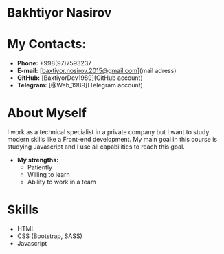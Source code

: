 # **Bakhtiyor Nasirov**
# **My Contacts:**
   * **Phone:** +998(97)7593237
   * **E-mail:** [baxtiyor.nosirov.2015@gmail.com](mail adress)
   * **GitHub:** [BaxtiyorDev1989](GitHub account)
   * **Telegram:** [@Web_1989](Telegram account)

# **About Myself**
I work as a technical specialist in a private company but I want to study modern skills like a Front-end development. My main goal in this course is studying Javascript and I use all capabilities to reach this goal.
* **My strengths:**
     + Patiently
     + Willing to learn
     + Ability to work in a team

# **Skills**
* HTML
* CSS (Bootstrap, SASS)
* Javascript   
